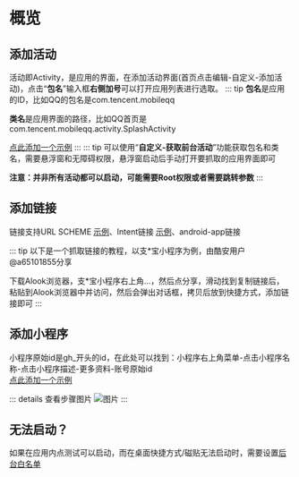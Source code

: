 # 概览

## 添加活动
活动即Activity，是应用的界面，在添加活动界面(首页点击编辑-自定义-添加活动)，点击“**包名**”输入框**右侧加号**可以打开应用列表进行选取。
::: tip
**包名**是应用的ID，比如QQ的包名是com.tencent.mobileqq

**类名**是应用界面的路径，比如QQ首页是com.tencent.mobileqq.activity.SplashActivity

[点此添加一个示例](quickshort://share?n=jaaXTL7kADtJZQEMOYKIZkeZiv2gCd6Q2DykGkb5jFZqZPEEUUih0xrphRungNDtQHhH/z6OXuP0fDlLrJTn1VgpuGp5RQHMv4gN6ilVotrPLMcGnXZ+DTsDmyZghCk27M4vw+oQbOPmoMyxq8xhkxXqzwEqBPypgAZQqrdVNB7urD4570gQngmWXj/iCZpz08qIMejlOGaa10GbwDL/KKsF2EzvXUMX3EXqffzVGX0+ZGhGwleLYuWzxnPkjV7hoIyhyO48tsF8pZyyN90wEg)
:::
::: tip
可以使用“**自定义-获取前台活动**”功能获取包名和类名，需要悬浮窗和无障碍权限，悬浮窗启动后手动打开要抓取的应用界面即可

**注意：并非所有活动都可以启动，可能需要Root权限或者需要跳转参数**
:::

## 添加链接
链接支持URL SCHEME [示例](quickshort://share?n=+bbrXOJZB8n5yfzZml0jXVIOJlVn3qOPFpHz9qHaVzZd8m19wuQ32eTy/mmdEmhGgpSjHBTTm98J+D/VqDOZwrf7LwGm4KGOn3EBUUrUqTXyHfNcFsHX+t31EKizZ2NeJ4LOJrlVajT/PtAKn8K8uTFRgD4HKtA8S17fiVpqIUeRHqHmiyzbRmr1rzKdzP1PyjSNssOxsi0RigudMZku3uq1wmiBLMWuNPG5qFjnlGo2UzuqxH+JamMZ+hl0Q71jZBbiu1yP2G5WloZAfpdYDepsp8xYIvncu8K/5gwitY0byUpq7KEmQKhKzrKUyxh0)、Intent链接 [示例](quickshort://share?n=PRPHz197+3bXV/3KNCgiViUN0DtJ5TI4cDFjWjyZy1JV/aBLOi1F2nqni13Dau/fw3BQczsW4sB0/I22VoTZCwSc4e3ZILowpgsWwwnpbyYLnjOurtmipEbKxk9orlw+mlKWlfn06zX+VaIgWF+Ci43aBuqcLFzaOhfhj9KhJqlxc1tR8MAoKHiK9x0xEu+n4ONVmK1qlwoGPugMUtcN64DQVUzr3mK5KTRVDb34tr34esXNvHtnbTBunxxsx1arTVMK/RlPOjsQuym98IEftsPHBa1AubX+UuBeWqPOTsao5wVay3LsoHDqxBkktp53/lW66G02ViEUI1Uotd7HikPba1E3Yk47DKjIB1cNO04+wRQEM8hCQTjqlFfpA1Ym)、android-app链接

::: tip
以下是一个抓取链接的教程，以支*宝小程序为例，由酷安用户@a65101855分享

下载Alook浏览器，支*宝小程序右上角...，然后点分享，滑动找到复制链接后，粘贴到Alook浏览器中并访问，然后会弹出对话框，拷贝后放到快捷方式，添加链接即可
:::

## 添加小程序
小程序原始id是gh_开头的id，在此处可以找到：小程序右上角菜单-点击小程序名称-点击小程序描述-更多资料-账号原始id<br>
[点此添加一个示例](quickshort://share?n=/oRtskWOopXRZXmB2Y+zv7BTEyRH4GIgQ3juxt2+oS2u8cQWAGc9ttOH4RSbSiuLYCS0dV2XyzGqx/6354FvBcPg8HFM/dAKjwLkKHEPHP71M9H/yzkDxex5paMHy8+lupWCaTjpqlX6iCMlK5KjS8Q/YlbWux8Li0uW7udsi9FMqw8CUxi6Av+7K7YvXl4kfGUvn3klN7dWKpLoOFtsgPd9gmzrSPMydXJt7pIwG05VK3SWKB7H8v5IfcEzdKtJrlAh/iMWb8bSIjDh9X2bDLL7ajCs7tGmhZ6SR1a68mQ)

::: details 查看步骤图片
![图片](/xcx_help.jpg)
:::

## 无法启动？
如果在应用内点测试可以启动，而在桌面快捷方式/磁贴无法启动时，需要设置[后台白名单](battery)